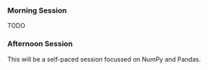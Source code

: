 
### Morning Session

TODO



### Afternoon Session

This will be a self-paced session focussed on NumPy and Pandas. 